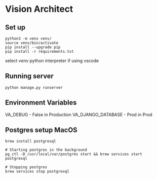 # Vision Architect

## Set up
```
python3 -m venv venv/
source venv/bin/activate
pip install --upgrade pip
pip install -r requirements.txt
```
select venv python interpreter if using vscode
## Running server
```
python manage.py runserver
```

## Environment Variables
VA_DEBUG - False in Production
VA_DJANGO_DATABASE - Prod in Prod


## Postgres setup MacOS

```
brew install postgresql

# Starting postgres in the background
pg_ctl -D /usr/local/var/postgres start && brew services start postgresql

# Stopping postgres
brew services stop postgresql
```